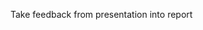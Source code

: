 <!-- SPDX-License-Identifier: zlib-acknowledgement -->

Take feedback from presentation into report
